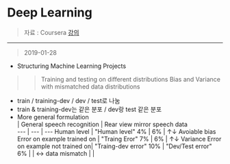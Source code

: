 Deep Learning 
====================

> 자료 : Coursera [강의](https://www.coursera.org/learn/machine-learning-projects/)<br>
-------

> 2019-01-28
* Structuring Machine Learning Projects <br>
>> Training and testing on different distributions
>> Bias and Variance with mismatched data distributions
- train / training-dev / dev / test로 나눔 
- train & training-dev는 같은 분포 / dev랑 test 같은 분포
- More general formulation <br>
    | General speech recognition  |  Rear view mirror speech data  
--- | --- | ---
 Human level                    |  "Human level" 4%  |  6%  |  ↑↓ Avoiable bias
 Error on example trained on    |  "Traing Eror" 7%  |  6%  |  ↑↓ Variance
 Error on example not trained on|  "Traing-dev error" 10% |  "Dev/Test error" 6% | 
   | ↔ data mismatch |   |